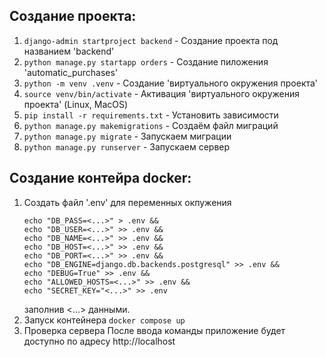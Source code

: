 
## Cоздание проекта:

1. ```django-admin startproject backend``` - Создание проекта под названием 'backend' 
2. ```python manage.py startapp orders``` - Создание пиложения 'automatic_purchases' 
3. ```python -m venv .venv``` - Создание 'виртуального окружения проекта'
4. ```source venv/bin/activate``` - Активация 'виртуального окружения проекта' (Linux, MacOS)
5. ```pip install -r requirements.txt``` - Установить зависимости 
6. ```python manage.py makemigrations``` - Создаём файл миграций 
7. ```python manage.py migrate``` - Запускаем миграции 
8. ```python manage.py runserver``` - Запускаем сервер
 
## Создание контейра docker:

1. Создать файл '.env' для переменных окпужения
   ```
   echo "DB_PASS=<...>" > .env && 
   echo "DB_USER=<...>" >> .env &&
   echo "DB_NAME=<...>" >> .env &&
   echo "DB_HOST=<...>" >> .env &&
   echo "DB_PORT=<...>" >> .env &&
   echo "DB_ENGINE=django.db.backends.postgresql" >> .env &&
   echo "DEBUG=True" >> .env &&
   echo "ALLOWED_HOSTS=<...>" >> .env &&
   echo "SECRET_KEY="<...>" >> .env
   ```
    заполнив <...> данными.
2. Запуск контейнера 
   ```docker compose up```
3. Проверка сервера 
   После ввода команды приложение будет доступно по адресу http://localhost
